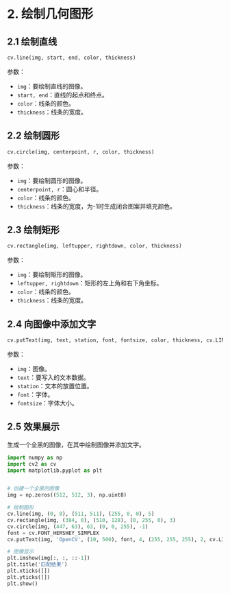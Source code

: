# 2. 绘制几何图形
## 2.1 绘制直线
```python
cv.line(img, start, end, color, thickness)
```
参数：
- `img`：要绘制直线的图像。  
- `start, end`：直线的起点和终点。  
- `color`：线条的颜色。  
- `thickness`：线条的宽度。  
## 2.2 绘制圆形
```python
cv.circle(img, centerpoint, r, color, thickness)
```
参数：
- `img`：要绘制圆形的图像。  
- `centerpoint, r`：圆心和半径。  
- `color`：线条的颜色。  
- `thickness`：线条的宽度，为-1时生成闭合图案并填充颜色。  
## 2.3 绘制矩形
```python
cv.rectangle(img, leftupper, rightdown, color, thickness)
```
参数：
- `img`：要绘制矩形的图像。  
- `leftupper, rightdown`：矩形的左上角和右下角坐标。  
- `color`：线条的颜色。  
- `thickness`：线条的宽度。  
## 2.4 向图像中添加文字
```python
cv.putText(img, text, station, font, fontsize, color, thickness, cv.LINE_AA)
```
参数：
- `img`：图像。  
- `text`：要写入的文本数据。  
- `station`：文本的放置位置。  
- `font`：字体。  
- `fontsize`：字体大小。  
## 2.5 效果展示  
生成一个全黑的图像，在其中绘制图像并添加文字。  
```python
import numpy as np
import cv2 as cv
import matplotlib.pyplot as plt


# 创建一个全黑的图像
img = np.zeros((512, 512, 3), np.uint8)

# 绘制图形
cv.line(img, (0, 0), (511, 511), (255, 0, 0), 5)
cv.rectangle(img, (384, 0), (510, 128), (0, 255, 0), 3)
cv.circle(img, (447, 63), 63, (0, 0, 255), -1)
font = cv.FONT_HERSHEY_SIMPLEX
cv.putText(img, 'OpenCV', (10, 500), font, 4, (255, 255, 255), 2, cv.LINE_AA)

# 图像显示
plt.imshow(img[:, :, ::-1])
plt.title('匹配结果')
plt.xticks([])
plt.yticks([])
plt.show()
```